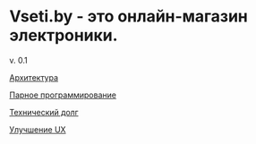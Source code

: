 # Vseti.by - это онлайн-магазин электроники.
v. 0.1

[Архитектура](https://github.com/AndrewNaumenko/vseti/blob/master/labs/Architecture.md)

[Парное программирование](https://github.com/AndrewNaumenko/vseti/tree/master/labs/PairProgramming)

[Технический долг](https://github.com/AndrewNaumenko/vseti/blob/master/labs/TechnicalDebt.md)

[Улучшение UX](https://github.com/AndrewNaumenko/vseti/blob/master/labs/UXImprovement/UX_Improvement.md)
